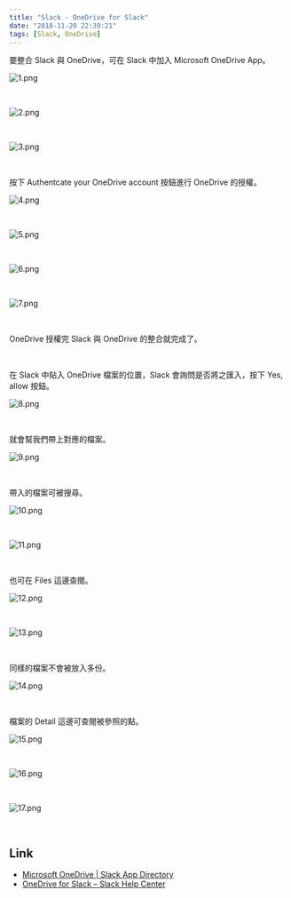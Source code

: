 ```yaml
---
title: "Slack - OneDrive for Slack"
date: "2018-11-20 22:39:21"
tags: [Slack, OneDrive]
---
```



要整合 Slack 與 OneDrive，可在 Slack 中加入 Microsoft OneDrive App。  

<!-- More -->

![1.png](1.png)

<br/>


![2.png](2.png)

<br/>


![3.png](3.png)

<br/>


按下 Authentcate your OneDrive account 按鈕進行 OneDrive 的授權。  

![4.png](4.png)

<br/>


![5.png](5.png)

<br/>


![6.png](6.png)

<br/>


![7.png](7.png)

<br/>


OneDrive 授權完 Slack 與 OneDrive 的整合就完成了。  

<br/>


在 Slack 中貼入 OneDrive 檔案的位置，Slack 會詢問是否將之匯入，按下 Yes, allow 按鈕。  

![8.png](8.png)

<br/>


就會幫我們帶上對應的檔案。  

![9.png](9.png)

<br/>


帶入的檔案可被搜尋。  

![10.png](10.png)

<br/>


![11.png](11.png)

<br/>


也可在 Files 這邊查閱。  

![12.png](12.png)

<br/>


![13.png](13.png)

<br/>


同樣的檔案不會被放入多份。  

![14.png](14.png)

<br/>


檔案的 Detail 這邊可查閱被參照的點。  

![15.png](15.png)

<br/>


![16.png](16.png)

<br/>


![17.png](17.png)

<br/>


Link
----
* [Microsoft OneDrive | Slack App Directory](https://slack.com/apps/A53TM6XA9-microsoft-onedrive)
* [OneDrive for Slack – Slack Help Center](https://get.slack.help/hc/en-us/articles/115002272646-OneDrive-for-Slack)
